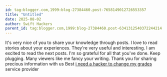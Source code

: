 ```yaml
---
id: tag:blogger.com,1999:blog-27384460.post-7658149012726553357
title: "Untitled"
date: 2025-08-02
author: Swift Hackers
parent_id: tag:blogger.com,1999:blog-27384460.post-6341312540372244214
---
```


It's very nice of you to share your knowledge through posts. I love to read stories about your experiences. They're very useful and interesting. I am excited to read the next posts. I'm so grateful for all that you've done. Keep plugging. Many viewers like me fancy your writing. Thank you for sharing precious information with us Best [i need a hacker to change my grades](https://swifthackers.net/) service provider